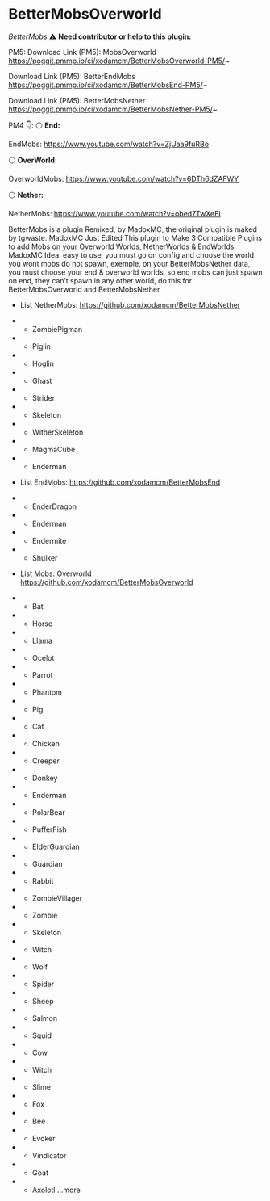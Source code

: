 # BetterMobsOverworld

*BetterMobs*
⚠️ **__Need contributor or help to this plugin:__**

PM5:
Download Link (PM5): MobsOverworld
https://poggit.pmmp.io/ci/xodamcm/BetterMobsOverworld-PM5/~

Download Link (PM5): BetterEndMobs
https://poggit.pmmp.io/ci/xodamcm/BetterMobsEnd-PM5/~

Download Link (PM5): BetterMobsNether
https://poggit.pmmp.io/ci/xodamcm/BetterMobsNether-PM5/~

PM4 👇:
⚪️ **__End:__**

EndMobs: https://www.youtube.com/watch?v=ZjUaa9fuRBo

⚪️ **__OverWorld:__**

OverworldMobs: https://www.youtube.com/watch?v=6DTh6dZAFWY

⚪️ **__Nether:__**

NetherMobs: https://www.youtube.com/watch?v=obed7TwXeFI

BetterMobs is a plugin Remixed, by MadoxMC, the original plugin is maked by tgwaste.
MadoxMC Just Edited This plugin to Make 3 Compatible Plugins to add Mobs on your Overworld Worlds, NetherWorlds &amp; EndWorlds, 
MadoxMC Idea.
easy to use, you must go on config and choose the world you wont mobs  do not spawn,  exemple, on your BetterMobsNether data, you must choose your end &amp; overworld worlds, so end mobs can just spawn on end, they can’t spawn in any other world, do this for BetterMobsOverworld and BetterMobsNether 

- List NetherMobs: https://github.com/xodamcm/BetterMobsNether
-    - ZombiePigman 
-    - Piglin 
-    - Hoglin 
-    - Ghast 
-    - Strider 
-    - Skeleton 
-    - WitherSkeleton 
-    - MagmaCube 
-    - Enderman 

- List EndMobs: https://github.com/xodamcm/BetterMobsEnd
-    - EnderDragon 
-    - Enderman 
-    - Endermite 
-    - Shulker

- List Mobs: Overworld https://github.com/xodamcm/BetterMobsOverworld
-    - Bat
-    - Horse
-    - Llama
-    - Ocelot
-    - Parrot
-    - Phantom
-    - Pig
-    - Cat
-    - Chicken
-    - Creeper
-    - Donkey
-    - Enderman
-    - PolarBear
-    - PufferFish
-    - ElderGuardian
-    - Guardian
-    - Rabbit
-    - ZombieVillager
-    - Zombie
-    - Skeleton
-    - Witch
-    - Wolf
-    - Spider
-    - Sheep
-    - Salmon
-    - Squid
-    - Cow
-    - Witch
-    - Slime
-    - Fox
-    - Bee
-    - Evoker 
-    - Vindicator
-    - Goat
-    - Axolotl
...more
    
